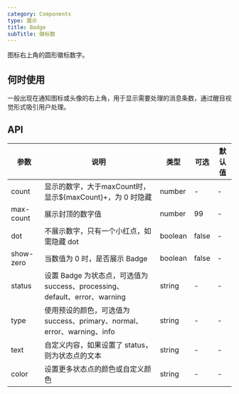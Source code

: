 ```yaml
---
category: Components
type: 展示
title: Badge  
subTitle: 徽标数
---
```


图标右上角的圆形徽标数字。
## 何时使用
一般出现在通知图标或头像的右上角，用于显示需要处理的消息条数，通过醒目视觉形式吸引用户处理。


## API
| 参数      | 说明                                                                       | 类型    | 可选  | 默认值 |
| --------- | -------------------------------------------------------------------------- | ------- | ----- | ------ |
| count     | 显示的数字，大于maxCount时，显示${maxCount}+，为 0 时隐藏                  | number  | -     | -      |
| max-count | 展示封顶的数字值                                                           | number  | 99    | -      |
| dot       | 不展示数字，只有一个小红点，如需隐藏 dot                                   | boolean | false | -      |
| show-zero | 当数值为 0 时，是否展示 Badge                                              | boolean | false | -      |
| status    | 设置 Badge 为状态点，可选值为 success、processing、default、error、warning | string  | -     | -      |
| type      | 使用预设的颜色，可选值为 success、primary、normal、error、warning、info    | string  | -     | -      |
| text      | 自定义内容，如果设置了 status，则为状态点的文本                            | string  | -     | -      |
| color     | 设置更多状态点的颜色或自定义颜色                                           | string  | -     | -      |